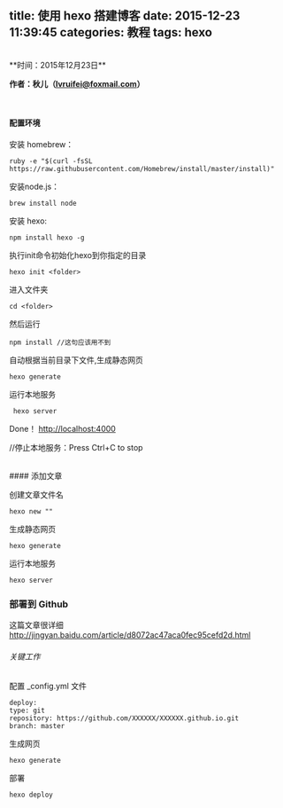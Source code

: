 title: 使用 hexo 搭建博客
date: 2015-12-23 11:39:45
categories: 教程
tags: hexo
---
<br>
**时间：2015年12月23日**

**作者：秋儿（lvruifei@foxmail.com）**

<br>

####	配置环境

 安装 homebrew：

	ruby -e "$(curl -fsSL https://raw.githubusercontent.com/Homebrew/install/master/install)"
	
安装node.js：

	brew install node

安装 hexo:

	npm install hexo -g

<!-- more -->

执行init命令初始化hexo到你指定的目录

	hexo init <folder>
	
进入文件夹

	cd <folder>
然后运行

	npm install //这句应该用不到
	
自动根据当前目录下文件,生成静态网页

	hexo generate
	
运行本地服务

	 hexo server 
	 
Done！
<http://localhost:4000>


//停止本地服务：Press Ctrl+C to stop


<br>
####	添加文章

创建文章文件名

	hexo new ""
	
生成静态网页

	hexo generate
	
运行本地服务
	
	hexo server


###	部署到 Github

这篇文章很详细
<http://jingyan.baidu.com/article/d8072ac47aca0fec95cefd2d.html>

######	关键工作
配置 _config.yml 文件

	deploy:
 	type: git
 	repository: https://github.com/XXXXXX/XXXXXX.github.io.git
 	branch: master


生成网页

	hexo generate
	
部署
	
	hexo deploy

